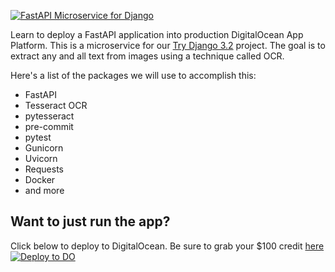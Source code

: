 [![FastAPI Microservice for Django](https://static.codingforentrepreneurs.com/media/projects/fastapi-microservice-django/images/share/FastAPI_Microservice_for_Try_Django.jpg)](https://www.codingforentrepreneurs.com/projects/fastapi-microservice-django)


Learn to deploy a FastAPI application into production DigitalOcean App Platform. This is a microservice for our [Try Django 3.2]() project. The goal is to extract any and all text from images using a technique called OCR.

Here's a list of the packages we will use to accomplish this:

- FastAPI
- Tesseract OCR
- pytesseract
- pre-commit
- pytest
- Gunicorn
- Uvicorn
- Requests
- Docker
- and more

## Want to just run the app?
Click below to deploy to DigitalOcean. Be sure to grab your $100 credit [here](https://do.co/cfe-github)
[![Deploy to DO](https://www.deploytodo.com/do-btn-blue.svg)](https://github.com/codingforentrepreneurs/FastAPI-Microservice-for-Django/tree/main)